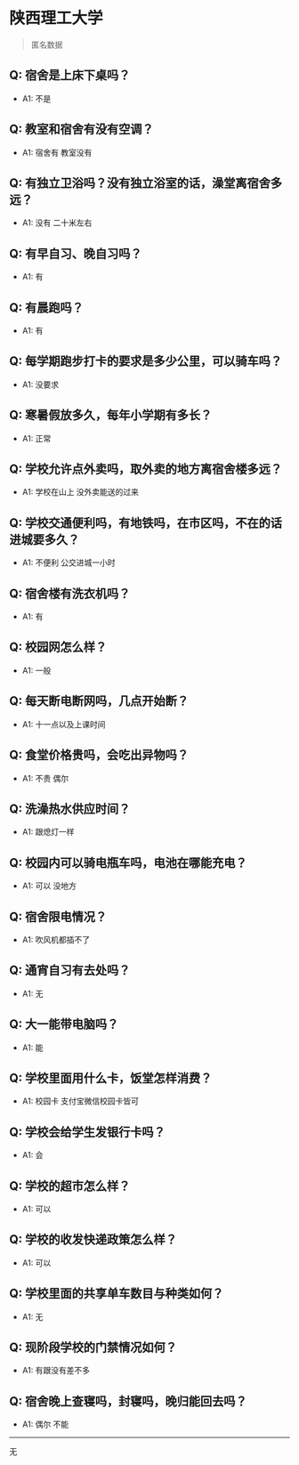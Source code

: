 # 陕西理工大学

> 匿名数据

## Q: 宿舍是上床下桌吗？

- A1: 不是

## Q: 教室和宿舍有没有空调？

- A1: 宿舍有 教室没有

## Q: 有独立卫浴吗？没有独立浴室的话，澡堂离宿舍多远？

- A1: 没有 二十米左右

## Q: 有早自习、晚自习吗？

- A1: 有

## Q: 有晨跑吗？

- A1: 有

## Q: 每学期跑步打卡的要求是多少公里，可以骑车吗？

- A1: 没要求

## Q: 寒暑假放多久，每年小学期有多长？

- A1: 正常

## Q: 学校允许点外卖吗，取外卖的地方离宿舍楼多远？

- A1: 学校在山上 没外卖能送的过来

## Q: 学校交通便利吗，有地铁吗，在市区吗，不在的话进城要多久？

- A1: 不便利 公交进城一小时

## Q: 宿舍楼有洗衣机吗？

- A1: 有

## Q: 校园网怎么样？

- A1: 一般

## Q: 每天断电断网吗，几点开始断？

- A1: 十一点以及上课时间

## Q: 食堂价格贵吗，会吃出异物吗？

- A1: 不贵 偶尔

## Q: 洗澡热水供应时间？

- A1: 跟熄灯一样

## Q: 校园内可以骑电瓶车吗，电池在哪能充电？

- A1: 可以 没地方

## Q: 宿舍限电情况？

- A1: 吹风机都插不了

## Q: 通宵自习有去处吗？

- A1: 无

## Q: 大一能带电脑吗？

- A1: 能

## Q: 学校里面用什么卡，饭堂怎样消费？

- A1: 校园卡 支付宝微信校园卡皆可

## Q: 学校会给学生发银行卡吗？

- A1: 会

## Q: 学校的超市怎么样？

- A1: 可以

## Q: 学校的收发快递政策怎么样？

- A1: 可以

## Q: 学校里面的共享单车数目与种类如何？

- A1: 无

## Q: 现阶段学校的门禁情况如何？

- A1: 有跟没有差不多

## Q: 宿舍晚上查寝吗，封寝吗，晚归能回去吗？

- A1: 偶尔 不能

***

无